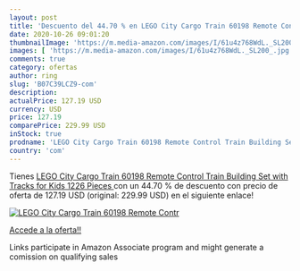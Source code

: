 ```yaml
---
layout: post
title: 'Descuento del 44.70 % en LEGO City Cargo Train 60198 Remote Contr'
date: 2020-10-26 09:01:20
thumbnailImage: 'https://m.media-amazon.com/images/I/61u4z768WdL._SL200_.jpg'
images: [ 'https://m.media-amazon.com/images/I/61u4z768WdL._SL200_.jpg' ]
comments: true
category: ofertas
author: ring
slug: 'B07C39LCZ9-com'
description:
actualPrice: 127.19 USD
currency: USD
price: 127.19
comparePrice: 229.99 USD
inStock: true
prodname: 'LEGO City Cargo Train 60198 Remote Control Train Building Set with Tracks for Kids 1226 Pieces '
country: 'com'
---
```


Tienes [LEGO City Cargo Train 60198 Remote Control Train Building Set with Tracks for Kids 1226 Pieces ](https://www.amazon.com/dp/B07C39LCZ9/?tag=tolees-20) con un 44.70 % de descuento con precio de oferta de 127.19 USD (original: 229.99 USD) en el siguiente enlace!

[![LEGO City Cargo Train 60198 Remote Contr](https://m.media-amazon.com/images/I/61u4z768WdL._SL200_.jpg)](https://www.amazon.com/dp/B07C39LCZ9/?tag=tolees-20)

[Accede a la oferta!!](https://www.amazon.com/dp/B07C39LCZ9/?tag=tolees-20)

Links participate in Amazon Associate program and might generate a comission on qualifying sales


